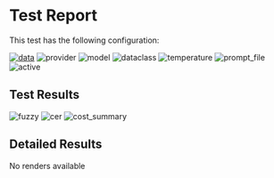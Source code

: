 # Test Report

This test has the following configuration:

<a href="/humanities_data_benchmark/benchmarks/medieval_manuscripts"><img src="https://img.shields.io/badge/data-medieval_manuscripts-lightgrey" alt="data"></a>&nbsp;<img src="https://img.shields.io/badge/provider-openai-green" alt="provider">&nbsp;<img src="https://img.shields.io/badge/model-gpt--4o--mini-blue" alt="model">&nbsp;<img src="https://img.shields.io/badge/dataclass-Document-purple" alt="dataclass">&nbsp;<img src="https://img.shields.io/badge/temperature-0.0-ffff00" alt="temperature">&nbsp;<img src="https://img.shields.io/badge/prompt_file-prompt.txt-lightgrey" alt="prompt_file">&nbsp;<img src="https://img.shields.io/badge/active-yes-brightgreen" alt="active">

## Test Results
<img src="https://img.shields.io/badge/fuzzy-0.569-brightgreen" alt="fuzzy">&nbsp;<img src="https://img.shields.io/badge/cer-0.486-brightgreen" alt="cer">&nbsp;<img src="https://img.shields.io/badge/cost_summary-{'total_input_tokens': 313980, 'total_output_tokens': 2657, 'total_tokens': 316637, 'input_cost_usd': 0.047097, 'output_cost_usd': 0.001594, 'total_cost_usd': 0.048691, 'pricing_date': '2025--10--24', 'input_price_per_million': 0.15, 'output_price_per_million': 0.6}-brightgreen" alt="cost_summary">&nbsp;

## Detailed Results
No renders available


